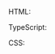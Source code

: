 HTML:
    <snippet id='listview-create-html'/>

TypeScript:
    <snippet id='listview-create-code'/>

CSS:
    <snippet id='listview-create-css'/>